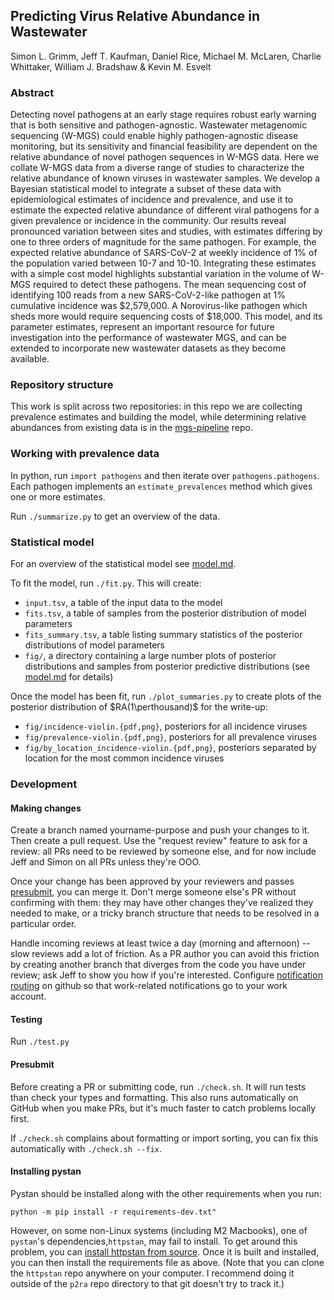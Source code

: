 ## Predicting Virus Relative Abundance in Wastewater
Simon L. Grimm, Jeff T. Kaufman, Daniel Rice, Michael M. McLaren, Charlie Whittaker, William J. Bradshaw & Kevin M. Esvelt

### Abstract
Detecting novel pathogens at an early stage requires robust early warning that is both sensitive and pathogen-agnostic. Wastewater metagenomic sequencing (W-MGS) could enable highly pathogen-agnostic disease monitoring, but its sensitivity and financial feasibility are dependent on the relative abundance of novel pathogen sequences in W-MGS data. Here we collate W-MGS data from a diverse range of studies to characterize the relative abundance of known viruses in wastewater samples. We develop a Bayesian statistical model to integrate a subset of these data with epidemiological estimates of incidence and prevalence, and use it to estimate the expected relative abundance of different viral pathogens for a given prevalence or incidence in the community. Our results reveal pronounced variation between sites and studies, with estimates differing by one to three orders of magnitude for the same pathogen. For example, the expected relative abundance of SARS-CoV-2 at weekly incidence of 1% of the population varied between 10-7 and 10-10. Integrating these estimates with a simple cost model highlights substantial variation in the volume of W-MGS required to detect these pathogens. The mean sequencing cost of identifying 100 reads from a new SARS-CoV-2-like pathogen at 1% cumulative incidence was $2,579,000. A Norovirus-like pathogen which sheds more would require sequencing costs of $18,000. This model, and its parameter estimates, represent an important resource for future investigation into the performance of wastewater MGS, and can be extended to incorporate new wastewater datasets as they become available.

### Repository structure
This work is split across two repositories: in this repo we are
collecting prevalence estimates and building the model, while determining
relative abundances from existing data is in the
[mgs-pipeline](https://github.com/naobservatory/mgs-pipeline) repo.

### Working with prevalence data

In python, run `import pathogens` and then iterate over `pathogens.pathogens`.
Each pathogen implements an `estimate_prevalences` method which gives one or
more estimates.

Run `./summarize.py` to get an overview of the data.

### Statistical model

For an overview of the statistical model see [model.md](model.md).

To fit the model, run `./fit.py`. This will create:

* `input.tsv`, a table of the input data to the model
* `fits.tsv`, a table of samples from the posterior distribution of model parameters
* `fits_summary.tsv`, a table listing summary statistics of the posterior distributions of model parameters
* `fig/`, a directory containing a large number plots of posterior distributions and samples from posterior predictive distributions
  (see [model.md](model.md) for details)

Once the model has been fit, run `./plot_summaries.py` to create plots of the posterior distribution of $RA(1\perthousand)$ for the write-up:

* `fig/incidence-violin.{pdf,png}`, posteriors for all incidence viruses
* `fig/prevalence-violin.{pdf,png}`, posteriors for all prevalence viruses
* `fig/by_location_incidence-violin.{pdf,png}`, posteriors separated by location for the most common incidence viruses

### Development

#### Making changes

Create a branch named yourname-purpose and push your changes to it.  Then
create a pull request.  Use the "request review" feature to ask for a review:
all PRs need to be reviewed by someone else, and for now include Jeff and Simon
on all PRs unless they're OOO.

Once your change has been approved by your reviewers and passes
[presubmit](#presubmit), you can merge it.  Don't merge someone else's PR
without confirming with them: they may have other changes they've realized they
needed to make, or a tricky branch structure that needs to be resolved in a
particular order.

Handle incoming reviews at least twice a day (morning and afternoon) -- slow
reviews add a lot of friction.  As a PR author you can avoid this friction by
creating another branch that diverges from the code you have under review; ask
Jeff to show you how if you're interested.  Configure [notification
routing](https://github.com/settings/notifications/custom_routing) on github so
that work-related notifications go to your work account.

#### Testing

Run `./test.py`

#### Presubmit

Before creating a PR or submitting code, run `./check.sh`.  It will run tests
than check your types and formatting.  This also runs automatically on GitHub
when you make PRs, but it's much faster to catch problems locally first.

If `./check.sh` complains about formatting or import sorting, you can fix this
automatically with `./check.sh --fix`.

#### Installing pystan

Pystan should be installed along with the other requirements when you run:
```
python -m pip install -r requirements-dev.txt"
```
However, on some non-Linux systems (including M2 Macbooks), one of `pystan`'s dependencies,`httpstan`, may fail to install.
To get around this problem, you can [install httpstan from source](https://httpstan.readthedocs.io/en/latest/installation.html#installation-from-source).
Once it is built and installed, you can then install the requirements file as above.
(Note that you can clone the `httpstan` repo anywhere on your computer.
I recommend doing it outside of the `p2ra` repo directory to that git doesn't try to track it.)
